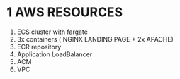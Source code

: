 # 1 AWS RESOURCES

1) ECS cluster with fargate  
2) 3x containers ( NGINX LANDING PAGE + 2x APACHE)  
3) ECR repository  
4) Application LoadBalancer  
5) ACM  
7) VPC  
